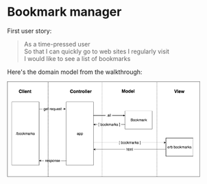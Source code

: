 # Bookmark manager

First user story:
> As a time-pressed user  
> So that I can quickly go to web sites I regularly visit  
> I would like to see a list of bookmarks  

Here's the domain model from the walkthrough:

<img src='./images/bookmark_manager_1.png' width=450>